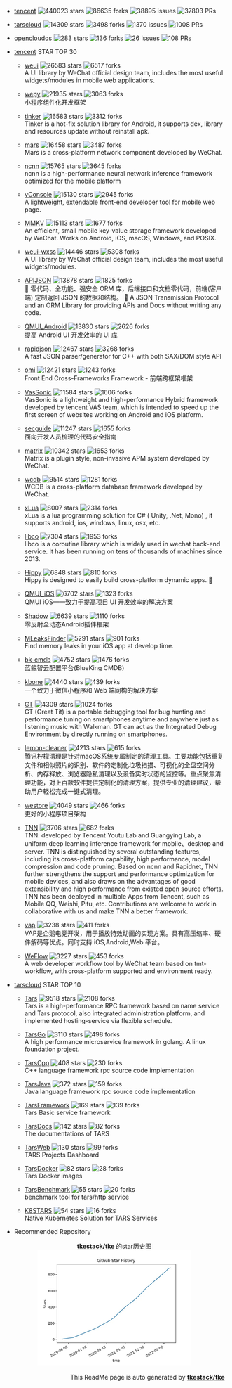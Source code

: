 
+ [tencent](https://github.com/tencent)
![440023 stars](https://img.shields.io/badge/Stars-440023-green)
![86635 forks](https://img.shields.io/badge/Forks-86635-green)
![38895 issues](https://img.shields.io/badge/Issues-38895-green)
![37803 PRs](https://img.shields.io/badge/PRs-37803-green)

+ [tarscloud](https://github.com/tarscloud)
![14309 stars](https://img.shields.io/badge/Stars-14309-green)
![3498 forks](https://img.shields.io/badge/Forks-3498-green)
![1370 issues](https://img.shields.io/badge/Issues-1370-green)
![1008 PRs](https://img.shields.io/badge/PRs-1008-green)

+ [opencloudos](https://github.com/opencloudos)
![283 stars](https://img.shields.io/badge/Stars-283-green)
![136 forks](https://img.shields.io/badge/Forks-136-green)
![26 issues](https://img.shields.io/badge/Issues-26-green)
![108 PRs](https://img.shields.io/badge/PRs-108-green)



+ [tencent](https://github.com/tencent) STAR TOP 30
    
    + [weui](https://github.com/tencent/weui) 
    ![26583 stars](https://img.shields.io/badge/Stars-26583-green)
    ![6517 forks](https://img.shields.io/badge/Forks-6517-green)  
    A UI library by WeChat official design team, includes the most useful widgets/modules in mobile web applications.
    
    + [wepy](https://github.com/tencent/wepy) 
    ![21935 stars](https://img.shields.io/badge/Stars-21935-green)
    ![3063 forks](https://img.shields.io/badge/Forks-3063-green)  
    小程序组件化开发框架
    
    + [tinker](https://github.com/tencent/tinker) 
    ![16583 stars](https://img.shields.io/badge/Stars-16583-green)
    ![3312 forks](https://img.shields.io/badge/Forks-3312-green)  
    Tinker is a hot-fix solution library for Android, it supports dex, library and resources update without reinstall apk.
    
    + [mars](https://github.com/tencent/mars) 
    ![16458 stars](https://img.shields.io/badge/Stars-16458-green)
    ![3487 forks](https://img.shields.io/badge/Forks-3487-green)  
    Mars is a cross-platform network component  developed by WeChat.
    
    + [ncnn](https://github.com/tencent/ncnn) 
    ![15765 stars](https://img.shields.io/badge/Stars-15765-green)
    ![3645 forks](https://img.shields.io/badge/Forks-3645-green)  
    ncnn is a high-performance neural network inference framework optimized for the mobile platform
    
    + [vConsole](https://github.com/tencent/vConsole) 
    ![15130 stars](https://img.shields.io/badge/Stars-15130-green)
    ![2945 forks](https://img.shields.io/badge/Forks-2945-green)  
    A lightweight, extendable front-end developer tool for mobile web page.
    
    + [MMKV](https://github.com/tencent/MMKV) 
    ![15113 stars](https://img.shields.io/badge/Stars-15113-green)
    ![1677 forks](https://img.shields.io/badge/Forks-1677-green)  
    An efficient, small mobile key-value storage framework developed by WeChat. Works on Android, iOS, macOS, Windows, and POSIX.
    
    + [weui-wxss](https://github.com/tencent/weui-wxss) 
    ![14446 stars](https://img.shields.io/badge/Stars-14446-green)
    ![5308 forks](https://img.shields.io/badge/Forks-5308-green)  
    A UI library by WeChat official design team, includes the most useful widgets/modules.
    
    + [APIJSON](https://github.com/tencent/APIJSON) 
    ![13878 stars](https://img.shields.io/badge/Stars-13878-green)
    ![1825 forks](https://img.shields.io/badge/Forks-1825-green)  
    🚀 零代码、全功能、强安全 ORM 库，后端接口和文档零代码，前端(客户端) 定制返回 JSON 的数据和结构。 🚀 A JSON Transmission Protocol and an ORM Library for providing APIs and Docs without writing any code.
    
    + [QMUI_Android](https://github.com/tencent/QMUI_Android) 
    ![13830 stars](https://img.shields.io/badge/Stars-13830-green)
    ![2626 forks](https://img.shields.io/badge/Forks-2626-green)  
    提高 Android UI 开发效率的 UI 库
    
    + [rapidjson](https://github.com/tencent/rapidjson) 
    ![12467 stars](https://img.shields.io/badge/Stars-12467-green)
    ![3268 forks](https://img.shields.io/badge/Forks-3268-green)  
    A fast JSON parser/generator for C++ with both SAX/DOM style API
    
    + [omi](https://github.com/tencent/omi) 
    ![12421 stars](https://img.shields.io/badge/Stars-12421-green)
    ![1243 forks](https://img.shields.io/badge/Forks-1243-green)  
     Front End Cross-Frameworks Framework - 前端跨框架框架
    
    + [VasSonic](https://github.com/tencent/VasSonic) 
    ![11584 stars](https://img.shields.io/badge/Stars-11584-green)
    ![1606 forks](https://img.shields.io/badge/Forks-1606-green)  
    VasSonic is a lightweight and high-performance Hybrid framework developed by tencent VAS team, which is intended to speed up the first screen of websites working on Android and iOS platform. 
    
    + [secguide](https://github.com/tencent/secguide) 
    ![11247 stars](https://img.shields.io/badge/Stars-11247-green)
    ![1655 forks](https://img.shields.io/badge/Forks-1655-green)  
    面向开发人员梳理的代码安全指南
    
    + [matrix](https://github.com/tencent/matrix) 
    ![10342 stars](https://img.shields.io/badge/Stars-10342-green)
    ![1653 forks](https://img.shields.io/badge/Forks-1653-green)  
    Matrix is a plugin style, non-invasive APM system developed by WeChat.
    
    + [wcdb](https://github.com/tencent/wcdb) 
    ![9514 stars](https://img.shields.io/badge/Stars-9514-green)
    ![1281 forks](https://img.shields.io/badge/Forks-1281-green)  
    WCDB is a cross-platform database framework developed by WeChat.
    
    + [xLua](https://github.com/tencent/xLua) 
    ![8007 stars](https://img.shields.io/badge/Stars-8007-green)
    ![2314 forks](https://img.shields.io/badge/Forks-2314-green)  
    xLua is a lua programming solution for  C# ( Unity, .Net, Mono) , it supports android, ios, windows, linux, osx, etc.
    
    + [libco](https://github.com/tencent/libco) 
    ![7304 stars](https://img.shields.io/badge/Stars-7304-green)
    ![1953 forks](https://img.shields.io/badge/Forks-1953-green)  
    libco is a coroutine library which is widely used in wechat  back-end service. It has been running on tens of thousands of machines since 2013.
    
    + [Hippy](https://github.com/tencent/Hippy) 
    ![6848 stars](https://img.shields.io/badge/Stars-6848-green)
    ![810 forks](https://img.shields.io/badge/Forks-810-green)  
    Hippy is designed to easily build cross-platform dynamic apps. 👏
    
    + [QMUI_iOS](https://github.com/tencent/QMUI_iOS) 
    ![6702 stars](https://img.shields.io/badge/Stars-6702-green)
    ![1323 forks](https://img.shields.io/badge/Forks-1323-green)  
    QMUI iOS——致力于提高项目 UI 开发效率的解决方案
    
    + [Shadow](https://github.com/tencent/Shadow) 
    ![6639 stars](https://img.shields.io/badge/Stars-6639-green)
    ![1110 forks](https://img.shields.io/badge/Forks-1110-green)  
    零反射全动态Android插件框架
    
    + [MLeaksFinder](https://github.com/tencent/MLeaksFinder) 
    ![5291 stars](https://img.shields.io/badge/Stars-5291-green)
    ![901 forks](https://img.shields.io/badge/Forks-901-green)  
    Find memory leaks in your iOS app at develop time.
    
    + [bk-cmdb](https://github.com/tencent/bk-cmdb) 
    ![4752 stars](https://img.shields.io/badge/Stars-4752-green)
    ![1476 forks](https://img.shields.io/badge/Forks-1476-green)  
    蓝鲸智云配置平台(BlueKing CMDB)
    
    + [kbone](https://github.com/tencent/kbone) 
    ![4440 stars](https://img.shields.io/badge/Stars-4440-green)
    ![439 forks](https://img.shields.io/badge/Forks-439-green)  
    一个致力于微信小程序和 Web 端同构的解决方案
    
    + [GT](https://github.com/tencent/GT) 
    ![4309 stars](https://img.shields.io/badge/Stars-4309-green)
    ![1024 forks](https://img.shields.io/badge/Forks-1024-green)  
    GT (Great Tit) is a portable debugging tool for bug hunting and performance tuning on smartphones anytime and anywhere just as listening music with Walkman. GT can act as the Integrated Debug Environment by directly running on smartphones.
    
    + [lemon-cleaner](https://github.com/tencent/lemon-cleaner) 
    ![4213 stars](https://img.shields.io/badge/Stars-4213-green)
    ![615 forks](https://img.shields.io/badge/Forks-615-green)  
    腾讯柠檬清理是针对macOS系统专属制定的清理工具。主要功能包括重复文件和相似照片的识别、软件的定制化垃圾扫描、可视化的全盘空间分析、内存释放、浏览器隐私清理以及设备实时状态的监控等。重点聚焦清理功能，对上百款软件提供定制化的清理方案，提供专业的清理建议，帮助用户轻松完成一键式清理。
    
    + [westore](https://github.com/tencent/westore) 
    ![4049 stars](https://img.shields.io/badge/Stars-4049-green)
    ![466 forks](https://img.shields.io/badge/Forks-466-green)  
    更好的小程序项目架构
    
    + [TNN](https://github.com/tencent/TNN) 
    ![3706 stars](https://img.shields.io/badge/Stars-3706-green)
    ![682 forks](https://img.shields.io/badge/Forks-682-green)  
    TNN: developed by Tencent Youtu Lab and Guangying Lab, a uniform deep learning inference framework for mobile、desktop and server. TNN is distinguished by several outstanding features, including its cross-platform capability, high performance, model compression and code pruning. Based on ncnn and Rapidnet, TNN further strengthens the support and performance optimization for mobile devices, and also draws on the advantages of good extensibility and high performance from existed open source efforts. TNN has been deployed in multiple Apps from Tencent, such as Mobile QQ, Weishi, Pitu, etc. Contributions are welcome to work in collaborative with us and make TNN a better framework. 
    
    + [vap](https://github.com/tencent/vap) 
    ![3238 stars](https://img.shields.io/badge/Stars-3238-green)
    ![411 forks](https://img.shields.io/badge/Forks-411-green)  
    VAP是企鹅电竞开发，用于播放特效动画的实现方案。具有高压缩率、硬件解码等优点。同时支持 iOS,Android,Web 平台。
    
    + [WeFlow](https://github.com/tencent/WeFlow) 
    ![3227 stars](https://img.shields.io/badge/Stars-3227-green)
    ![453 forks](https://img.shields.io/badge/Forks-453-green)  
    A web developer workflow tool by WeChat team based on tmt-workflow, with cross-platform supported and environment ready.
    

+ [tarscloud](https://github.com/tarscloud) STAR TOP 10
    
    + [Tars](https://github.com/tarscloud/Tars) 
    ![9518 stars](https://img.shields.io/badge/Stars-9518-green)
    ![2108 forks](https://img.shields.io/badge/Forks-2108-green)  
    Tars is a high-performance RPC framework based on name service and Tars protocol, also integrated administration platform, and implemented hosting-service via flexible schedule.
    
    + [TarsGo](https://github.com/tarscloud/TarsGo) 
    ![3110 stars](https://img.shields.io/badge/Stars-3110-green)
    ![498 forks](https://img.shields.io/badge/Forks-498-green)  
    A  high performance microservice  framework  in golang. A linux foundation project.
    
    + [TarsCpp](https://github.com/tarscloud/TarsCpp) 
    ![408 stars](https://img.shields.io/badge/Stars-408-green)
    ![230 forks](https://img.shields.io/badge/Forks-230-green)  
    C++ language framework rpc source code implementation
    
    + [TarsJava](https://github.com/tarscloud/TarsJava) 
    ![372 stars](https://img.shields.io/badge/Stars-372-green)
    ![159 forks](https://img.shields.io/badge/Forks-159-green)  
    Java language framework rpc source code implementation
    
    + [TarsFramework](https://github.com/tarscloud/TarsFramework) 
    ![169 stars](https://img.shields.io/badge/Stars-169-green)
    ![139 forks](https://img.shields.io/badge/Forks-139-green)  
    Tars Basic service framework
    
    + [TarsDocs](https://github.com/tarscloud/TarsDocs) 
    ![142 stars](https://img.shields.io/badge/Stars-142-green)
    ![82 forks](https://img.shields.io/badge/Forks-82-green)  
    The documentations of TARS
    
    + [TarsWeb](https://github.com/tarscloud/TarsWeb) 
    ![130 stars](https://img.shields.io/badge/Stars-130-green)
    ![99 forks](https://img.shields.io/badge/Forks-99-green)  
    TARS Projects Dashboard
    
    + [TarsDocker](https://github.com/tarscloud/TarsDocker) 
    ![82 stars](https://img.shields.io/badge/Stars-82-green)
    ![28 forks](https://img.shields.io/badge/Forks-28-green)  
    Tars Docker  images
    
    + [TarsBenchmark](https://github.com/tarscloud/TarsBenchmark) 
    ![55 stars](https://img.shields.io/badge/Stars-55-green)
    ![20 forks](https://img.shields.io/badge/Forks-20-green)  
    benchmark tool for tars/http service
    
    + [K8STARS](https://github.com/tarscloud/K8STARS) 
    ![54 stars](https://img.shields.io/badge/Stars-54-green)
    ![16 forks](https://img.shields.io/badge/Forks-16-green)  
    Native Kubernetes  Solution for TARS Services
    


+ Recommended Repository  
<p align="center">
      <strong>
        <a href="https://github.com/tkestack/tke" target="_blank">tkestack/tke</a>
      </strong>  的star历史图
  <br>
  <img src="https://raw.githubusercontent.com/ButterAndButterfly/GithubTools/master/data/stars_history.jpg" width="350px"></img>    
</p>

<p align="right">
      This ReadMe page is auto generated by 
      <strong>
        <a href="https://github.com/tkestack/tke" target="_blank">tkestack/tke</a><br>
      </strong>   
</p>